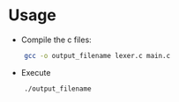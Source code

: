 # Usage

- Compile the c files:

```bash
    gcc -o output_filename lexer.c main.c
```

- Execute

```bash
    ./output_filename
```
